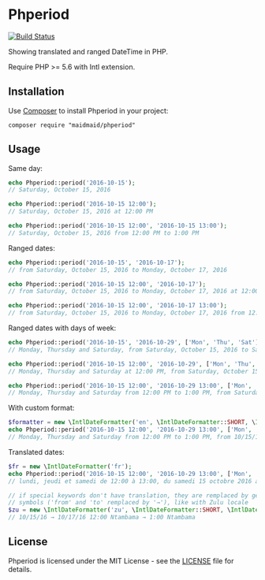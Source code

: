 Phperiod
========

[![Build Status](https://travis-ci.org/maidmaid/phperiod.svg?branch=master)](https://travis-ci.org/maidmaid/phperiod)   

Showing translated and ranged DateTime in PHP. 

Require PHP >= 5.6 with Intl extension.

## Installation

Use [Composer](http://getcomposer.org/) to install Phperiod in your project:

```shell
composer require "maidmaid/phperiod"
```


## Usage

Same day:

```php
echo Phperiod::period('2016-10-15');
// Saturday, October 15, 2016

echo Phperiod::period('2016-10-15 12:00');
// Saturday, October 15, 2016 at 12:00 PM

echo Phperiod::period('2016-10-15 12:00', '2016-10-15 13:00');
// Saturday, October 15, 2016 from 12:00 PM to 1:00 PM
```

Ranged dates:

```php
echo Phperiod::period('2016-10-15', '2016-10-17');
// from Saturday, October 15, 2016 to Monday, October 17, 2016

echo Phperiod::period('2016-10-15 12:00', '2016-10-17');
// from Saturday, October 15, 2016 to Monday, October 17, 2016 at 12:00 PM

echo Phperiod::period('2016-10-15 12:00', '2016-10-17 13:00');
// from Saturday, October 15, 2016 to Monday, October 17, 2016 from 12:00 PM to 1:00 PM
```

Ranged dates with days of week: 

```php
echo Phperiod::period('2016-10-15', '2016-10-29', ['Mon', 'Thu', 'Sat']);
// Monday, Thursday and Saturday, from Saturday, October 15, 2016 to Saturday, October 29, 2016

echo Phperiod::period('2016-10-15 12:00', '2016-10-29', ['Mon', 'Thu', 'Sat']);
// Monday, Thursday and Saturday at 12:00 PM, from Saturday, October 15, 2016 to Saturday, October 29, 2016

echo Phperiod::period('2016-10-15 12:00', '2016-10-29 13:00', ['Mon', 'Thu', 'Sat']);
// Monday, Thursday and Saturday from 12:00 PM to 1:00 PM, from Saturday, October 15, 2016 to Saturday, October 29, 2016
```

With custom format:

```php
$formatter = new \IntlDateFormatter('en', \IntlDateFormatter::SHORT, \IntlDateFormatter::SHORT);
echo Phperiod::period('2016-10-15 12:00', '2016-10-29 13:00', ['Mon', 'Thu', 'Sat'], $formatter);
// Monday, Thursday and Saturday from 12:00 PM to 1:00 PM, from 10/15/16 to 10/29/16
```

Translated dates:

```php
$fr = new \IntlDateFormatter('fr');
echo Phperiod::period('2016-10-15 12:00', '2016-10-29 13:00', ['Mon', 'Thu', 'Sat'], $fr);
// lundi, jeudi et samedi de 12:00 à 13:00, du samedi 15 octobre 2016 au samedi 29 octobre 2016

// if special keywords don't have translation, they are remplaced by generic
// symbols ('from' and 'to' remplaced by '→'), like with Zulu locale
$zu = new \IntlDateFormatter('zu', \IntlDateFormatter::SHORT, \IntlDateFormatter::SHORT);
// 10/15/16 → 10/17/16 12:00 Ntambama → 1:00 Ntambama
```

## License

Phperiod is licensed under the MIT License - see the [LICENSE](LICENSE) file for details.
